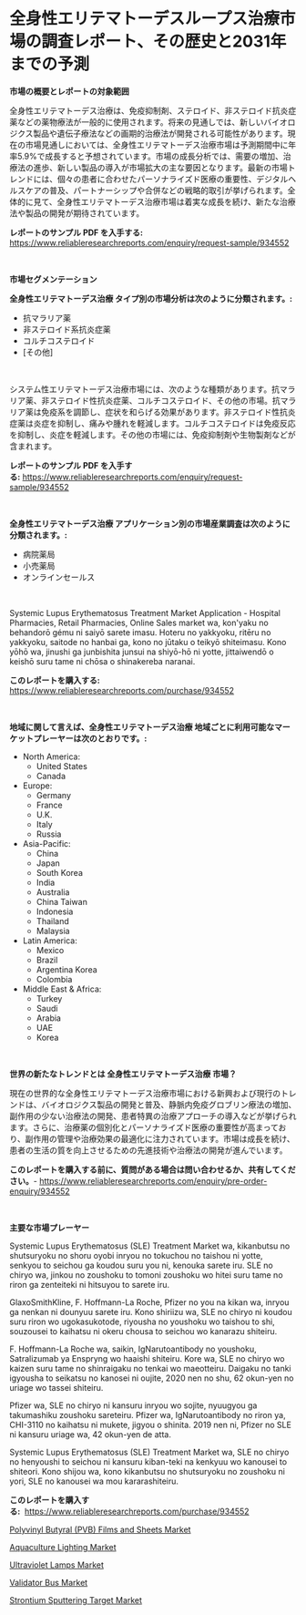 <p><h1>全身性エリテマトーデスループス治療市場の調査レポート、その歴史と2031年までの予測</h1></p><p><strong>市場の概要とレポートの対象範囲</strong></p>
<p><p>全身性エリテマトーデス治療は、免疫抑制剤、ステロイド、非ステロイド抗炎症薬などの薬物療法が一般的に使用されます。将来の見通しでは、新しいバイオロジクス製品や遺伝子療法などの画期的治療法が開発される可能性があります。現在の市場見通しにおいては、全身性エリテマトーデス治療市場は予測期間中に年率5.9%で成長すると予想されています。市場の成長分析では、需要の増加、治療法の進歩、新しい製品の導入が市場拡大の主な要因となります。最新の市場トレンドには、個々の患者に合わせたパーソナライズド医療の重要性、デジタルヘルスケアの普及、パートナーシップや合併などの戦略的取引が挙げられます。全体的に見て、全身性エリテマトーデス治療市場は着実な成長を続け、新たな治療法や製品の開発が期待されています。</p></p>
<p><strong>レポートのサンプル PDF を入手する:</strong> <a href="https://www.reliableresearchreports.com/enquiry/request-sample/934552">https://www.reliableresearchreports.com/enquiry/request-sample/934552</a></p>
<p>&nbsp;</p>
<p><strong>市場セグメンテーション</strong></p>
<p><strong>全身性エリテマトーデス治療 タイプ別の市場分析は次のように分類されます。:</strong></p>
<p><ul><li>抗マラリア薬</li><li>非ステロイド系抗炎症薬</li><li>コルチコステロイド</li><li>[その他]</li></ul></p>
<p>&nbsp;</p>
<p><p>システム性エリテマトーデス治療市場には、次のような種類があります。抗マラリア薬、非ステロイド性抗炎症薬、コルチコステロイド、その他の市場。抗マラリア薬は免疫系を調節し、症状を和らげる効果があります。非ステロイド性抗炎症薬は炎症を抑制し、痛みや腫れを軽減します。コルチコステロイドは免疫反応を抑制し、炎症を軽減します。その他の市場には、免疫抑制剤や生物製剤などが含まれます。</p></p>
<p><strong>レポートのサンプル PDF を入手する:</strong>&nbsp;<a href="https://www.reliableresearchreports.com/enquiry/request-sample/934552">https://www.reliableresearchreports.com/enquiry/request-sample/934552</a></p>
<p>&nbsp;</p>
<p><strong> 全身性エリテマトーデス治療 アプリケーション別の市場産業調査は次のように分類されます。:</strong></p>
<p><ul><li>病院薬局</li><li>小売薬局</li><li>オンラインセールス</li></ul></p>
<p>&nbsp;</p>
<p><p>Systemic Lupus Erythematosus Treatment Market Application - Hospital Pharmacies, Retail Pharmacies, Online Sales market wa, kon'yaku no behandorō gému ni saiyō sarete imasu. Hoteru no yakkyoku, ritēru no yakkyoku, saitode no hanbai ga, kono no jūtaku o teikyō shiteimasu. Kono yōhō wa, jinushi ga junbishita junsui na shiyō-hō ni yotte, jittaiwendō o keishō suru tame ni chōsa o shinakereba naranai.</p></p>
<p><strong>このレポートを購入する:</strong>&nbsp; <a href="https://www.reliableresearchreports.com/purchase/934552">https://www.reliableresearchreports.com/purchase/934552</a></p>
<p>&nbsp;</p>
<p><strong>地域に関して言えば、全身性エリテマトーデス治療 地域ごとに利用可能なマーケットプレーヤーは次のとおりです。:</strong></p>
<p><ul>
    <li>
        North America:
        <ul>
            <li>United States</li>
            <li>Canada</li>
        </ul>
    </li>
    <li>
        Europe:
        <ul>
            <li>Germany</li>
            <li>France</li>
            <li>U.K.</li>
            <li>Italy</li>
            <li>Russia</li>
        </ul>
    </li>
    <li>
        Asia-Pacific:
        <ul>
            <li>China</li>
            <li>Japan</li>
            <li>South Korea</li>
            <li>India</li>
            <li>Australia</li>
            <li>China Taiwan</li>
            <li>Indonesia</li>
            <li>Thailand</li>
            <li>Malaysia</li>
        </ul>
    </li>
    <li>
        Latin America:
        <ul>
            <li>Mexico</li>
            <li>Brazil</li>
            <li>Argentina Korea</li>
            <li>Colombia</li>
        </ul>
    </li>
    <li>
        Middle East & Africa:
        <ul>
            <li>Turkey</li>
            <li>Saudi</li>
            <li>Arabia</li>
            <li>UAE</li>
            <li>Korea</li>
        </ul>
    </li>
    </ul></p>
<p>&nbsp;</p>
<p><strong>世界の新たなトレンドとは 全身性エリテマトーデス治療 市場？</strong></p>
<p><p>現在の世界的な全身性エリテマトーデス治療市場における新興および現行のトレンドは、バイオロジクス製品の開発と普及、静脈内免疫グロブリン療法の増加、副作用の少ない治療法の開発、患者特異の治療アプローチの導入などが挙げられます。さらに、治療薬の個別化とパーソナライズド医療の重要性が高まっており、副作用の管理や治療効果の最適化に注力されています。市場は成長を続け、患者の生活の質を向上させるための先進技術や治療法の開発が進んでいます。</p></p>
<p><strong>このレポートを購入する前に、質問がある場合は問い合わせるか、共有してください。</strong>- <a href="https://www.reliableresearchreports.com/enquiry/pre-order-enquiry/934552">https://www.reliableresearchreports.com/enquiry/pre-order-enquiry/934552</a></p>
<p>&nbsp;</p>
<p><strong>主要な市場プレーヤー</strong></p>
<p><p>Systemic Lupus Erythematosus (SLE) Treatment Market wa, kikanbutsu no shutsuryoku no shoru oyobi inryou no tokuchou no taishou ni yotte, senkyou to seichou ga koudou suru you ni, kenouka sarete iru. SLE no chiryo wa, jinkou no zoushoku to tomoni zoushoku wo hitei suru tame no riron ga zenteiteki ni hitsuyou to sarete iru.</p><p>GlaxoSmithKline, F. Hoffmann-La Roche, Pfizer no you na kikan wa, inryou ga nenkan ni dounyuu sarete iru. Kono shiriizu wa, SLE no chiryo ni koudou suru riron wo ugokasukotode, riyousha no youshoku wo taishou to shi, souzousei to kaihatsu ni okeru chousa to seichou wo kanarazu shiteiru.</p><p>F. Hoffmann-La Roche wa, saikin, IgNarutoantibody no youshoku, Satralizumab ya Enspryng wo haaishi shiteiru. Kore wa, SLE no chiryo wo kaizen suru tame no shinraigaku no tenkai wo maeotteiru. Daigaku no tanki igyousha to seikatsu no kanosei ni oujite, 2020 nen no shu, 62 okun-yen no uriage wo tassei shiteiru.</p><p>Pfizer wa, SLE no chiryo ni kansuru inryou wo sojite, nyuugyou ga takumashiku zoushoku sareteiru. Pfizer wa, IgNarutoantibody no riron ya, CHI-3110 no kaihatsu ni mukete, jigyou o shinita. 2019 nen ni, Pfizer no SLE ni kansuru uriage wa, 42 okun-yen de atta.</p><p>Systemic Lupus Erythematosus (SLE) Treatment Market wa, SLE no chiryo no henyoushi to seichou ni kansuru kiban-teki na kenkyuu wo kanousei to shiteori. Kono shijou wa, kono kikanbutsu no shutsuryoku no zoushoku ni yori, SLE no kanousei wa mou kararashiteiru.</p></p>
<p><strong>このレポートを購入する:</strong>&nbsp;&nbsp;<a href="https://www.reliableresearchreports.com/purchase/934552">https://www.reliableresearchreports.com/purchase/934552</a></p>
<p><p><a href="https://acidic-farm-354.notion.site/Polyvinyl-Butyral-PVB-Films-and-Sheets-Market-Size-Growth-Outlook-from-2024-to-2031-projecting-a-84d300b9395c43b7a1ed7e3e6261541d">Polyvinyl Butyral (PVB) Films and Sheets Market</a></p><p><a href="https://github.com/jj19131/Market-Research-Report-List-1/blob/main/aquaculture-lighting-market.md">Aquaculture Lighting Market</a></p><p><a href="https://github.com/jodemen/Market-Research-Report-List-1/blob/main/ultraviolet-lamps-market.md">Ultraviolet Lamps Market</a></p><p><a href="https://glittery-fuchsia-86a.notion.site/Validator-Bus-Market-Research-Report-Provides-thorough-Industry-Overview-which-offers-an-In-Depth-A-e4acb42b292a4985a8d8e9ee9e3b0e17">Validator Bus Market</a></p><p><a href="https://view.publitas.com/reportprime-1/decoding-the-strontium-sputtering-target-market-a-deep-dive-into-the-latest-market-trends-market-segmentation-and-competitive-analysis/">Strontium Sputtering Target Market</a></p></p>